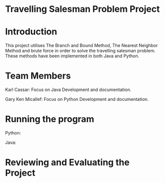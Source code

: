 # Travelling Salesman Problem Project

# Introduction
This project utilises The Branch and Bound Method, The Nearest Neighbor Method and brute force in order to solve the travelling salesman problem. These methods have been implemented in both Java and Python.

# Team Members
Karl Cassar: Focus on Java Development and documentation.

Gary Ken Micallef: Focus on Python Development and documentation.

# Running the program
Python:

Java:

# Reviewing and Evaluating the Project
